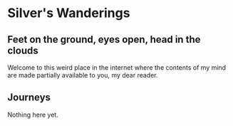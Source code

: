 # Silver's Wanderings

## Feet on the ground, eyes open, head in the clouds

Welcome to this weird place in the internet where the contents of my mind are made partially available to you, my dear reader.

## Journeys

Nothing here yet.
